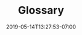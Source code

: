 ---
weight: 2
title: "Glossary"
date: 2019-05-14T13:27:53-07:00
Description: "glossary"
Tags: []
Categories: []
type: page
draft: false
---